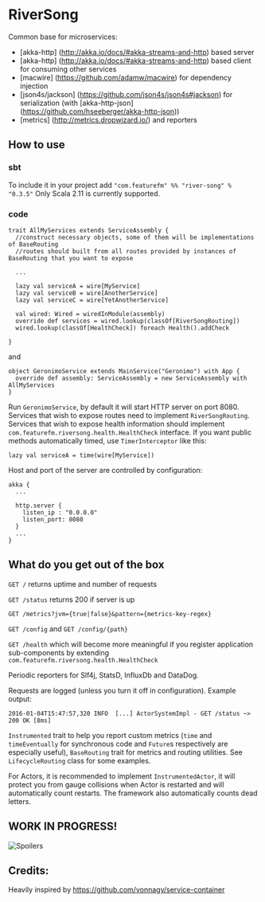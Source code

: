 # RiverSong
Common base for microservices:
* [akka-http] (http://akka.io/docs/#akka-streams-and-http) based server
* [akka-http] (http://akka.io/docs/#akka-streams-and-http) based client for consuming other services
* [macwire] (https://github.com/adamw/macwire) for dependency injection
* [json4s/jackson] (https://github.com/json4s/json4s#jackson) for serialization (with [akka-http-json] (https://github.com/hseeberger/akka-http-json))
* [metrics] (http://metrics.dropwizard.io/) and reporters

## How to use

### sbt
To include it in your project add `"com.featurefm" %% "river-song" % "0.3.5"`
Only Scala 2.11 is currently supported.

### code
    trait AllMyServices extends ServiceAssembly {
      //construct necessary objects, some of them will be implementations of BaseRouting
      //routes should built from all routes provided by instances of BaseRouting that you want to expose
      
      ...

      lazy val serviceA = wire[MyService]
      lazy val serviceB = wire[AnotherService]
      lazy val serviceC = wire[YetAnotherService]
      
      val wired: Wired = wiredInModule(assembly)
      override def services = wired.lookup(classOf[RiverSongRouting])
      wired.lookup(classOf[HealthCheck]) foreach Health().addCheck

    }
and

    object GeronimoService extends MainService("Geronimo") with App {
      override def assembly: ServiceAssembly = new ServiceAssembly with AllMyServices
    }

Run `GeronimoService`, by default it will start HTTP server on port 8080. Services that wish to expose routes need to implement `RiverSongRouting`. Services that wish to expose health information should implement `com.featurefm.riversong.health.HealthCheck` interface.
 If you want public methods automatically timed, use `TimerInterceptor` like this:
 
    lazy val serviceA = time(wire[MyService])

Host and port of the server are controlled by configuration:

    akka {
      ... 
      
      http.server {
        listen_ip : "0.0.0.0"
        listen_port: 8080
      }
      ...
    }


## What do you get out of the box

`GET /` returns uptime and number of requests

`GET /status` returns 200 if server is up

`GET /metrics?jvm={true|false}&pattern={metrics-key-regex}`

`GET /config` and `GET /config/{path}`

`GET /health` which will become more meaningful if you register application sub-components by extending `com.featurefm.riversong.health.HealthCheck`

Periodic reporters for Slf4j, StatsD, InfluxDb and DataDog.

Requests are logged (unless you turn it off in configuration). Example output:

    2016-01-04T15:47:57,320 INFO  [...] ActorSystemImpl - GET /status ~> 200 OK [8ms]

`Instrumented` trait to help you report custom metrics (`time` and `timeEventually` for synchronous code and `Future`s respectively are especially useful), `BaseRouting` trait for metrics and routing utilities. See `LifecycleRouting` class for some examples.

For Actors, it is recommended to implement `InstrumentedActor`, it will protect you from gauge collisions when Actor is restarted and will automatically count restarts. The framework also automatically counts dead letters.

## WORK IN PROGRESS!
![Spoilers](http://cachebingo.titanbet.co.uk/sites/default/files/tumblr_static_tumblr_static_river_.jpg)

## Credits:
Heavily inspired by https://github.com/vonnagy/service-container


